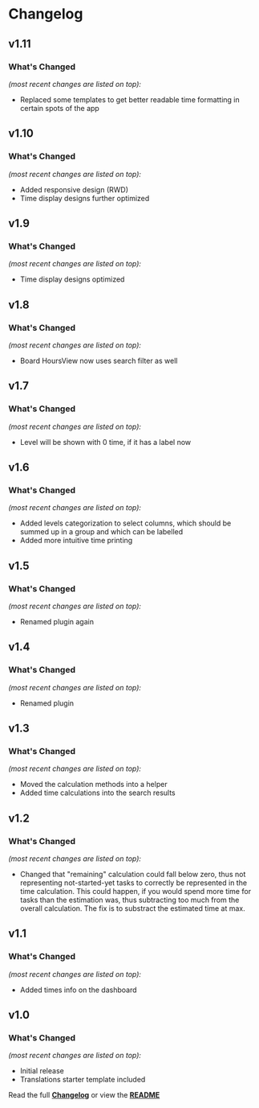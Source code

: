 # Changelog


## v1.11

### What's Changed

_(most recent changes are listed on top):_
- Replaced some templates to get better readable time formatting in certain spots of the app


## v1.10

### What's Changed

_(most recent changes are listed on top):_
- Added responsive design (RWD)
- Time display designs further optimized


## v1.9

### What's Changed

_(most recent changes are listed on top):_
- Time display designs optimized


## v1.8

### What's Changed

_(most recent changes are listed on top):_
- Board HoursView now uses search filter as well


## v1.7

### What's Changed

_(most recent changes are listed on top):_
- Level will be shown with 0 time, if it has a label now


## v1.6

### What's Changed

_(most recent changes are listed on top):_
- Added levels categorization to select columns, which should be summed up in a group and which can be labelled
- Added more intuitive time printing


## v1.5

### What's Changed

_(most recent changes are listed on top):_
- Renamed plugin again


## v1.4

### What's Changed

_(most recent changes are listed on top):_
- Renamed plugin


## v1.3

### What's Changed

_(most recent changes are listed on top):_
- Moved the calculation methods into a helper
- Added time calculations into the search results

## v1.2

### What's Changed

_(most recent changes are listed on top):_
- Changed that "remaining" calculation could fall below zero, thus not representing not-started-yet tasks to correctly be represented in the time calculation. This could happen, if you would spend more time for tasks than the estimation was, thus subtracting too much from the overall calculation. The fix is to substract the estimated time at max.


## v1.1

### What's Changed

_(most recent changes are listed on top):_
- Added times info on the dashboard


## v1.0

### What's Changed

_(most recent changes are listed on top):_
- Initial release
- Translations starter template included


Read the full [**Changelog**](../master/changelog.md "See changes") or view the [**README**](../master/README.md "View README")
